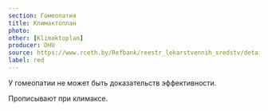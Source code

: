 ```yaml
---
section: Гомеопатия
title: Климактоплан
photo:
other: [Klimaktoplan]
producer: DHU
source: https://www.rceth.by/Refbank/reestr_lekarstvennih_sredstv/details/8523_08_15_18
label: red
---
```


У гомеопатии не может быть доказательств эффективности.

Прописывают при климаксе.
